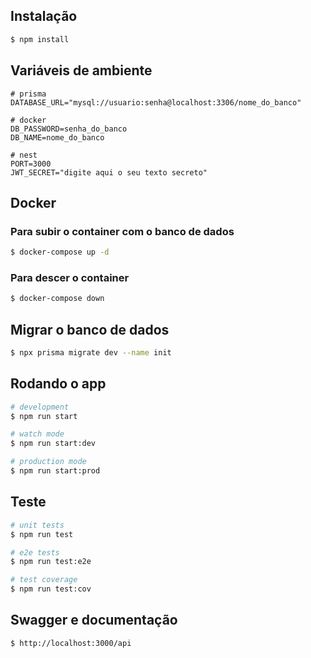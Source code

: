 ## Instalação

```bash
$ npm install
```

## Variáveis de ambiente

```
# prisma
DATABASE_URL="mysql://usuario:senha@localhost:3306/nome_do_banco"

# docker
DB_PASSWORD=senha_do_banco
DB_NAME=nome_do_banco

# nest
PORT=3000
JWT_SECRET="digite aqui o seu texto secreto"
```

## Docker

### Para subir o container com o banco de dados
```bash
$ docker-compose up -d
```

### Para descer o container
```bash
$ docker-compose down
```

## Migrar o banco de dados
```bash
$ npx prisma migrate dev --name init
```

## Rodando o app

```bash
# development
$ npm run start

# watch mode
$ npm run start:dev

# production mode
$ npm run start:prod
```

## Teste

```bash
# unit tests
$ npm run test

# e2e tests
$ npm run test:e2e

# test coverage
$ npm run test:cov
```

## Swagger e documentação
```url
$ http://localhost:3000/api
```
